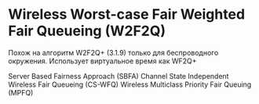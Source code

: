 # Wireless Worst-case Fair Weighted Fair Queueing (W2F2Q)
Похож на алгоритм W2F2Q+ (3.1.9) только для беспроводного окружения. Использует виртуальное время как WF2Q+ 

Server Based Fairness Approach (SBFA)
 Channel State Independent Wireless Fair Queueing (CS-WFQ)
 Wireless Multiclass Priority Fair Queuing (MPFQ)
